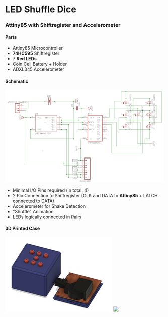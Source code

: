 # LED Shuffle Dice
### Attiny85 with Shiftregister and Accelerometer
#### Parts
* Attiny85 Microcontroller
* **74HC595** Shiftregister
* 7 **Red LEDs**
* Coin Cell Battery + Holder
* ADXL345 Accelerometer
#### Schematic
![Schematic](./doc/schematic.PNG)
* Minimal I/O Pins required (in total: 4)
* 2 Pin Connection to Shiftregister (CLK and DATA to **Attiny85** + LATCH connected to DATA)
* Accelerometer for Shake Detection
* "Shuffle" Animation
* LEDs logically connected in Pairs


#### 3D Printed Case
<p>
  <img src="/doc/case.png" width="340px" >
  <img src="/doc/shuffle.gif" width="340px" >
</p>
